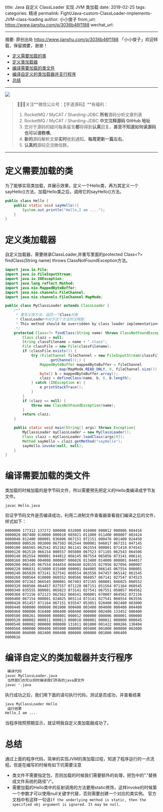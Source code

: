 title: Java 自定义 ClassLoader 实现 JVM 类加载
date: 2019-02-25
tags:
categories: 精进
permalink: Fight/Java-custom-ClassLoader-implements-JVM-class-loading
author: 小小俊子
from_url: https://www.jianshu.com/p/3036b46f1188
wechat_url:

-------

摘要: 原创出处 https://www.jianshu.com/p/3036b46f1188 「小小俊子」欢迎转载，保留摘要，谢谢！

- [定义需要加载的类](http://www.iocoder.cn/Fight/Java-custom-ClassLoader-implements-JVM-class-loading/)
- [定义类加载器](http://www.iocoder.cn/Fight/Java-custom-ClassLoader-implements-JVM-class-loading/)
- [编译需要加载的类文件](http://www.iocoder.cn/Fight/Java-custom-ClassLoader-implements-JVM-class-loading/)
- [编译自定义的类加载器并支行程序](http://www.iocoder.cn/Fight/Java-custom-ClassLoader-implements-JVM-class-loading/)
- [总结](http://www.iocoder.cn/Fight/Java-custom-ClassLoader-implements-JVM-class-loading/)

-------

![](http://www.iocoder.cn/images/common/wechat_mp_2017_07_31.jpg)

> 🙂🙂🙂关注**微信公众号：【芋道源码】**有福利：
> 1. RocketMQ / MyCAT / Sharding-JDBC **所有**源码分析文章列表
> 2. RocketMQ / MyCAT / Sharding-JDBC **中文注释源码 GitHub 地址**
> 3. 您对于源码的疑问每条留言**都**将得到**认真**回复。**甚至不知道如何读源码也可以请教噢**。
> 4. **新的**源码解析文章**实时**收到通知。**每周更新一篇左右**。
> 5. **认真的**源码交流微信群。

-------

# 定义需要加载的类

为了能够实现类加载，并展示效果，定义一个Hello类，再为其定义一个sayHello()方法，加载Hello类之后，调用它的sayHello()方法。

```Java
public class Hello {
    public static void sayHello(){
        System.out.println("Hello,I am ....");
    }
}
```

# 定义类加载器

自定义加载器，需要继承ClassLoader,并重写里面的protected Class<?> findClass(String name) throws ClassNotFoundException方法。

```Java
import java.io.File;
import java.io.FileInputStream;
import java.io.IOException;
import java.lang.reflect.Method;
import java.nio.MappedByteBuffer;
import java.nio.channels.FileChannel;
import java.nio.channels.FileChannel.MapMode;

public class MyClassLoader extends ClassLoader {
    /**
     * 重写父类方法，返回一个Class对象
     * ClassLoader中对于这个方法的注释是:
     * This method should be overridden by class loader implementations
     */
    protected Class<?> findClass(String name) throws ClassNotFoundException {
        Class clazz = null;
        String classFilename = name + ".class";
        File classFile = new File(classFilename);
        if (classFile.exists()) {
            try (FileChannel fileChannel = new FileInputStream(classFile)
                    .getChannel();) {
                MappedByteBuffer mappedByteBuffer = fileChannel
                        .map(MapMode.READ_ONLY, 0, fileChannel.size());
                byte[] b = mappedByteBuffer.array();
                clazz = defineClass(name, b, 0, b.length);
            } catch (IOException e) {
                e.printStackTrace();
            }
        }
        if (clazz == null) {
            throw new ClassNotFoundException(name);
        }
        return clazz;
    }

    public static void main(String[] args) throws Exception{
        MyClassLoader myClassLoader = new MyClassLoader();
        Class clazz = myClassLoader.loadClass(args[0]);
        Method sayHello = clazz.getMethod("sayHello");
        sayHello.invoke(null, null);
    }
}
```

# 编译需要加载的类文件

类加载的时候加载的是字节码文件，所以需要预先把定义的Hello类编译成字节友文件。

```
javac Hello.java
```

验证字节码文件是否编译成功，利用二进制文件查看器查看我们编译之后的文件，样式如下：

```
0000000 177312 137272 000000 032000 016000 000012 000006 004416
0000020 007400 010000 000010 005021 011000 011400 000007 003424
0000040 012400 000001 036006 067151 072151 000476 001400 024450
0000060 000526 002000 067503 062544 000001 046017 067151 047145
0000100 066565 062542 052162 061141 062554 000001 071410 074541
0000120 062510 066154 000557 005000 067523 071165 062543 064506
0000140 062554 000001 044012 066145 067554 065056 073141 006141
0000160 003400 004000 000007 006026 013400 014000 000001 044017
0000200 066145 067554 044454 060440 020155 027056 027056 000007
0000220 006031 015000 015400 000001 044005 066145 067554 000001
0000240 065020 073141 027541 060554 063556 047457 065142 061545
0000260 000564 010000 060552 060566 066057 067141 027547 074523
0000300 072163 066545 000001 067403 072165 000001 046025 060552
0000320 060566 064457 027557 071120 067151 051564 071164 060545
0000340 035555 000001 065023 073141 027541 067551 050057 064562
0000360 072156 072123 062562 066541 000001 070007 064562 072156
0000400 067154 000001 024025 065114 073141 027541 060554 063556
0000420 051457 071164 067151 035547 053051 020400 002400 003000
0000440 000000 000000 001000 000400 003400 004000 000400 004400
0000460 000000 016400 000400 000400 000000 002400 133452 000400
0000500 000261 000000 000001 000012 000000 000006 000001 000000
0000520 000002 000011 000013 000010 000001 000011 000000 000045
0000540 000002 000000 000000 131011 001000 001422 000266 130404
0000560 000000 000400 005000 000000 005000 001000 000000 002000
0000600 004000 002400 000400 006000 000000 001000 006400
0000616
```

# 编译自定义的类加载器并支行程序

```Bash
 编译代码
javac MyClassLoader.java
 当然我们也可以同时编译我们所有的java源文件
javac *.java
```

执行成功之后，我们用下面的语句执行代码，测试是否成功，并查看结果

```Java
java MyClassLoader Hello
 运行结果
Hello,I am ....
```

当程序按照预期显示，就证明我自定义类加载器成功了。

# 总结

通过上面的程序代码，简单的实现JVM的类加载过程，知道了程序运行的一点流程。但是在编写的时候有如下坑需要注意

- 类文件不需要指定包，否则加载的时候我们需要额外的处理，把包中的"."替换成文件系统的路径"/"。
- 需要加载的Hello类中的反射调用的方法要用static修饰，这样invoke的时候第一个参数才可以使用null关键字代替，否则需要创建一个对应的类实例。
   官方文档中有这样一句话`If the underlying method is static, then the specified obj argument is ignored. It may be null.`